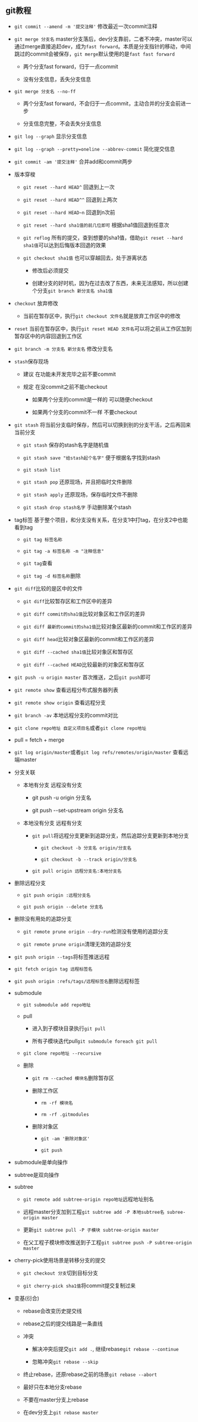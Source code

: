 git教程
---

- `git commit --amend -m '提交注释'` 修改最近一次commit注释

- `git merge 分支名` master分支落后，dev分支靠前，二者不冲突，master可以通过merge直接追赶dev，成为`fast forward`。本质是分支指针的移动，中间跳过的commit会被保存，`git merge`默认使用的是`fast fast forward`

  - 两个分支fast forward，归于一点commit

  - 没有分支信息，丢失分支信息

- `git merge 分支名 --no-ff`

  - 两个分支fast forward，不会归于一点commit，主动合并的分支会前进一步

  - 分支信息完整，不会丢失分支信息

- `git log --graph` 显示分支信息

- `git log --graph --pretty=oneline --abbrev-commit` 简化提交信息

- `git commit -am '提交注释'` 合并add和commit两步

- 版本穿梭

  - `git reset --hard HEAD^` 回退到上一次

  - `git reset --hard HEAD^^` 回退到上两次

  - `git reset --hard HEAD~n` 回退到n次前

  - `git reset --hard sha1值的前几位即可` 根据sha1值回退到任意次

  - `git reflog` 所有的提交，查到想要的sha1值，借助`git reset --hard sha1值`可以达到后悔版本回退的效果

  - `git checkout sha1值` 也可以穿越回去，处于游离状态

    - 修改后必须提交

    - 创建分支的好时机，因为在过去改了东西，未来无法感知，所以创建个分支`git branch 新分支名 sha1值`

- `checkout` 放弃修改

  - 当前在暂存区中，执行`git checkout 文件名`就是放弃工作区中的修改

- `reset` 当前在暂存区中，执行`git reset HEAD 文件名`可以将之前从工作区加到暂存区中的内容回退到工作区

- `git branch -m 分支名 新分支名` 修改分支名

- `stash`保存现场
  
  - 建议 在功能未开发完毕之前不要commit

  - 规定 在没commit之前不能checkout

    - 如果两个分支的commit是一样的 可以随便checkout

    - 如果两个分支的commit不一样 不要checkout

- `git stash` 将当前分支临时保存，然后可以切换到别的分支干活，之后再回来当前分支

  - `git stash` 保存的stash名字是随机值

  - `git stash save "给stash起个名字"` 便于根据名字找到stash

  - `git stash list`

  - `git stash pop` 还原现场，并且把临时文件删除

  - `git stash apply` 还原现场，保存临时文件不删除

  - `git stash drop stash名字` 手动删除某个stash

- tag标签 基于整个项目，和分支没有关系，在分支1中打tag，在分支2中也能看到tag

  - `git tag 标签名称`

  - `git tag -a 标签名称 -m "注释信息"`

  - `git tag`查看

  - `git tag -d 标签名称`删除

- `git diff`比较的是区中的文件

  - `git diff`比较暂存区和工作区中的差异

  - `git diff commit的sha1值`比较对象区和工作区的差异

  - `git diff 最新的commit的sha1值`比较对象区最新的commit和工作区的差异

  - `git diff head`比较对象区最新的commit和工作区的差异

  - `git diff --cached sha1值`比较对象区和暂存区

  - `git diff --cached HEAD`比较最新的对象区和暂存区

- `git push -u origin master` 首次推送，之后`git push`即可

- `git remote show` 查看远程分布式服务器列表

- `git remote show origin` 查看远程分支

- `git branch -av` 本地远程分支的commit对比

- `git clone repo地址 自定义项目名`或者`git clone repo地址`

- pull = fetch + merge

- `git log origin/master`或者`git log refs/remotes/origin/master` 查看远端master

- 分支关联

  - 本地有分支 远程没有分支
  
    - git push -u origin 分支名

    - git push --set-upstream origin 分支名

  - 本地没有分支 远程有分支

    - `git pull`将远程分支更新到追踪分支，然后追踪分支更新到本地分支

      - `git checkout -b 分支名 origin/分支名`

      - `git checkout -b --track origin/分支名`
  
    - `git pull origin 远程分支名:本地分支名`

- 删除远程分支

  - `git push origin :远程分支名`

  - `git push origin --delete 分支名`

- 删除没有用处的追踪分支

  - `git remote prune origin --dry-run`检测没有使用的追踪分支

  - `git remote prune origin`清理无效的追踪分支

- `git push origin --tags`将标签推送远程

- `git fetch origin tag 远程标签名`

- `git push origin :refs/tags/远程标签名`删除远程标签

- submodule

  - `git submodule add repo地址`

  - pull

    - 进入到子模块目录执行`git pull`

    - 所有子模块迭代pull`git submodule foreach git pull`

  - `git clone repo地址 --recursive`

  - 删除

    - `git rm --cached 模块名`删除暂存区

    - 删除工作区

      - `rm -rf 模块名`

      - `rm -rf .gitmodules`

    - 删除对象区

      - `git -am '删除对象区'`

      - `git push`

- submodule是单向操作

- subtree是双向操作

- subtree

  - `git remote add subtree-origin repo地址`远程地址别名

  - 远程master分支加到工程`git subtree add -P 本地subtree名 subree-origin master`

  - 更新`git subtree pull -P 子模块 subtree-origin master`

  - 在父工程子模块修改推送到子工程`git subtree push -P subtree-origin master`

- cherry-pick使用场景是转移分支的提交

  - `git checkout 分支`切到目标分支

  - `git cherry-pick sha1值`将commit提交复制过来

- 变基(衍合)

  - rebase会改变历史提交线

  - rebase之后的提交线路是一条直线

  - 冲突

    - 解决冲突后提交`git add .`, 继续rebase`git rebase --continue`

    - 忽略冲突`git rebase --skip`

  - 终止rebase，还原rebase之前的场景`git rebase --abort`

  - 最好只在本地分支rebase

  - 不要在master分支上rebase

  - 在dev分支上`git rebase master`
